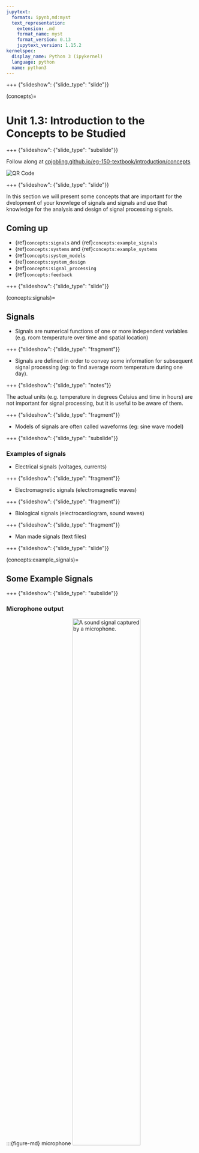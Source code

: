 ```yaml
---
jupytext:
  formats: ipynb,md:myst
  text_representation:
    extension: .md
    format_name: myst
    format_version: 0.13
    jupytext_version: 1.15.2
kernelspec:
  display_name: Python 3 (ipykernel)
  language: python
  name: python3
---
```


+++ {"slideshow": {"slide_type": "slide"}}

(concepts)=
# Unit 1.3: Introduction to the Concepts to be Studied

+++ {"slideshow": {"slide_type": "subslide"}}

Follow along at [cpjobling.github.io/eg-150-textbook/introduction/concepts](https://cpjobling.github.io/eg-150/introduction/concepts)

![QR Code](pictures/qrcode_unit1.3.png)

+++ {"slideshow": {"slide_type": "slide"}}

In this section we will present some concepts that are important for the dvelopment of your knowlege of signals and signals and use that knowledge for the analysis and design of signal processing signals.

## Coming up

* {ref}`concepts:signals` and {ref}`concepts:example_signals`
* {ref}`concepts:systems` and {ref}`concepts:example_systems`
* {ref}`concepts:system_models`
* {ref}`concepts:system_design`
* {ref}`concepts:signal_processing`
* {ref}`concepts:feedback`

+++ {"slideshow": {"slide_type": "slide"}}

(concepts:signals)=
## Signals

* Signals are numerical functions of one or more independent variables (e.g. room temperature over time and spatial location)

+++ {"slideshow": {"slide_type": "fragment"}}

* Signals are defined in order to convey some information for subsequent signal processing (eg: to find average room temperature during one day).

+++ {"slideshow": {"slide_type": "notes"}}

The actual units (e.g. temperature in degrees Celsius and time in hours) are not important for signal processing, but it is useful to be aware of them.

+++ {"slideshow": {"slide_type": "fragment"}}

* Models of signals are often called waveforms (eg: sine wave model)

+++ {"slideshow": {"slide_type": "subslide"}}

### Examples of signals

* Electrical signals (voltages, currents)

+++ {"slideshow": {"slide_type": "fragment"}}

* Electromagnetic signals (electromagnetic waves)

+++ {"slideshow": {"slide_type": "fragment"}}

* Biological signals (electrocardiogram, sound waves)

+++ {"slideshow": {"slide_type": "fragment"}}

* Man made signals (text files)

+++ {"slideshow": {"slide_type": "slide"}}

(concepts:example_signals)=
## Some Example Signals

+++ {"slideshow": {"slide_type": "subslide"}}

### Microphone output
 
:::{figure-md} microphone
<img src="pictures/sound.jpg" alt="A sound signal captured by a microphone." width="60%">

Microphone output (continuous-time, continuous values)
:::

+++ {"slideshow": {"slide_type": "notes"}}

In {numref}`microphone` sound pressure has been converted to a voltage signal.

+++ {"slideshow": {"slide_type": "subslide"}}

### On/off switch state
 
:::{figure-md} on-off
<img src="pictures/on-off.png" alt="A discete-time signal" width="60%">

On/off switch state (continuous time, discrete values)
:::

+++ {"slideshow": {"slide_type": "notes"}}

{numref}`on-off` shows the output of a switched device. The signal has only two discrete values but time is continuous. That is the switching can happen at any time instant.

+++ {"slideshow": {"slide_type": "subslide"}}

### Temperature difference

:::{figure-md} temp-diff
<img src="pictures/temp-diff.jpg" alt="The temperature difference of a 15cm thick wall." width="60%">

The temperature difference of a 15cm thick wall (contunuous space, continuous time)
:::

+++ {"slideshow": {"slide_type": "notes"}}

{numref}`temp-diff` shows the temperature difference of 15cm thick wall (continuous space, continuous value). The spatial location is independent variable, and time is a parameter.

+++ {"slideshow": {"slide_type": "subslide"}}

### Stock market prices

:::{figure-md} stocks
<img src="pictures/stocks.jpg" alt="Stock market prices" width="60%">

Stock market prices (discrete time, continuous values)
:::

+++ {"slideshow": {"slide_type": "notes"}}

{numref}`stocks` shows the value of a particular stock sold on a stock market on particular dates. This is an example of a discrete-time signal with continuous values.

+++ {"slideshow": {"slide_type": "subslide"}}

###  Frequency of marks in a test 

:::{figure-md} marks
<img src="pictures/marks.jpg" alt="Frequency of marks in a test" width="60%">

Frequency of marks in a test (discrete time, discrete values)
:::

+++ {"slideshow": {"slide_type": "notes"}}

{numref}`marks` shows the range of marks for a particular tests. The mark is one of a discete set of values. The frequency is the number of times a particular mark was achieved. It is an integer so the measured values are also discrete.

+++ {"slideshow": {"slide_type": "slide"}}

(concepts:systems)=
## What are systems?

+++ {"slideshow": {"slide_type": "subslide"}}

### Systems

+++ {"slideshow": {"slide_type": "fragment"}}

* modify and manipulate signals in order to extract some useful information

+++ {"slideshow": {"slide_type": "fragment"}}

* implement signal processing (first as mathematical models, then in hardware and software)

+++ {"slideshow": {"slide_type": "fragment"}}

* have inputs (to feed in signals) and outputs (to read out transformed signals) Physical system

+++ {"slideshow": {"slide_type": "subslide"}}

### A Physical System

:::{figure-md} physical_system
<img src="pictures/phys-sys.jpg" alt="A physical system for amplifying sound." width="60%">

A physical system for amplifying sound.
:::

+++ {"slideshow": {"slide_type": "notes"}}

In {numref}`physical_system sound waves are converted to an electrical signal by a microphone
and the electrical signal is amplified by the audio amplifier before being converted back to sound waves by the speaker.

+++ {"slideshow": {"slide_type": "subslide"}}

### Mathematical model of a system

:::{figure-md} math_model
<img src="pictures/math_model.jpg" alt="A mathematical model of a system" width="60%">

A mathematical model of a system
:::

+++ {"slideshow": {"slide_type": "notes"}}

For the system shown in schematic (block diagram) form in {numref}`math_model`

$$v_\mathrm{OUT}(t) = f (v_\mathrm{IN}(t))$$

E.g. $v_\mathrm{OUT}(t) = Av_\mathrm{IN}(t)$ where $A$ is a positive real number ($A \in \mathbb{R}^+$)(positive real number)

Mathematical abstractions of physical systems are necessary to devise approaches to signal processing problems.

+++ {"slideshow": {"slide_type": "subslide"}}

(concepts:example_systems)=
## Some example systems

:::{figure-md} systems
<img src="pictures/systems.jpg" alt="Some example systems" width="60%">

Some example systems
:::

+++ {"slideshow": {"slide_type": "subslide"}}

(concepts:system_models)=
## Why do we make models of systems?

+++ {"slideshow": {"slide_type": "fragment"}}

* We make mathematical models of every possible system on the Earth (biological, social, technological, geological,$\ldots$ systems)

+++ {"slideshow": {"slide_type": "fragment"}}

* Usually, the more complicated the model, the better it reflects the reality, but the more difficult it is to deal with (mathematically)

+++ {"slideshow": {"slide_type": "fragment"}}

* We are ‘digitalizing the world’ (Big Data, Internet of Things,$\ldots$)

+++ {"slideshow": {"slide_type": "slide"}}

### Can you recognize these systems?

+++ {"slideshow": {"slide_type": "subslide"}}

#### System 1

![System 1](pictures/music-player.png)

+++ {"slideshow": {"slide_type": "notes"}}

Block diagram of an MP3 music player

+++ {"slideshow": {"slide_type": "subslide"}}

#### System 2

![System 2](pictures/smart-phone.png)

+++ {"slideshow": {"slide_type": "notes"}}

Block diagram of a smart phone

+++

#### System 3

![System 3](pictures/cruise-control.png)

+++ {"slideshow": {"slide_type": "notes"}}

Block diagram of an automobile cruise control system

+++ {"slideshow": {"slide_type": "subslide"}}

**-> Poll**

+++ {"slideshow": {"slide_type": "slide"}}

(concepts:system_design)=
## System design

+++ {"slideshow": {"slide_type": "fragment"}}

### Top-down design
* Start from overall specifications, e.g. user requirements [Apple products]

+++ {"slideshow": {"slide_type": "fragment"}}

### Bottom-up design

* design sub-systems, then interconnect them to achive the desired system (Cloud computing, Internet, computer and cellular networks)

+++ {"slideshow": {"slide_type": "subslide"}}

### Example:  The Internet

:::{figure-md} internet
<img src="pictures/network.jpg" alt="A model of the internet" width="50%">

A simple model of the internet
:::

+++ {"slideshow": {"slide_type": "subslide"}}

Basic design requirments are (often) simple:

* e.g. send packets of data between two nodes in a network

+++ {"slideshow": {"slide_type": "subslide"}}

But	the	implementation	is	(almost	always) complicated:

+++ {"slideshow": {"slide_type": "fragment"}}

* how to distinguish end-nodes?

+++ {"slideshow": {"slide_type": "fragment"}}

* how to find the route?

+++ {"slideshow": {"slide_type": "fragment"}}

* how to share network (resources) among billions end-nodes?

+++ {"slideshow": {"slide_type": "fragment"}}

* how to deal with lost and delayed packets?

+++ {"slideshow": {"slide_type": "fragment"}}

* how to deal with mobility and nodes leaving and arriving?

+++ {"slideshow": {"slide_type": "slide"}}

(concepts:signal_processing)=
## What is Signal Processing?

+++ {"slideshow": {"slide_type": "subslide"}}

### Example scenarios
 
1. Given a system, find the signal that will pass through it well (e.g. design a transmitter signal in a communication system)

+++ {"slideshow": {"slide_type": "fragment"}}

2. Given a signal, find the system that will pass it well (e.g. design an audio amplifier)

+++ {"slideshow": {"slide_type": "fragment"}}

3. Design a system to make a desired change to the signal (e.g. design an audio equalizer)

+++ {"slideshow": {"slide_type": "fragment"}}

4. Design a system to extract information from the signal (e.g. design a communication receiver to recover transmitted data symbols)

+++ {"slideshow": {"slide_type": "subslide"}}

(concepts:feedback)=
## Feedback

+++ {"slideshow": {"slide_type": "fragment"}}

* Feedback is a key concept in Control Engineering.

+++ {"slideshow": {"slide_type": "fragment"}}

* It is found in all technological, biological, financial, social etc. systems.

+++ {"slideshow": {"slide_type": "fragment"}}

* In positive feedback: a change is amplified (including noise), e.g. useful to produce oscillations.

+++ {"slideshow": {"slide_type": "fragment"}}

* Negative feedback: a change is neutralized (noise is suppressed), e.g. useful to stabilize a system.

+++ {"slideshow": {"slide_type": "notes"}}

## Summary

In this section we have presented some concepts from the field of **Signals and Systems** that we will study further in this and later courses.

We looked at

* {ref}`concepts:signals` and {ref}`concepts:example_signals`
* {ref}`concepts:systems` and {ref}`concepts:example_systems`
* {ref}`concepts:system_models`
* {ref}`concepts:system_design`
* {ref}`concepts:signal_processing`
* {ref}`concepts:feedback`

+++ {"slideshow": {"slide_type": "slide"}}

## Coming Next

In the following sections, we introduce the mathematical description and representation of signals and systems and their classifications. We also define several important basic signals essesntial to your studies.

The first of these will be {ref}`sig_intro`.
